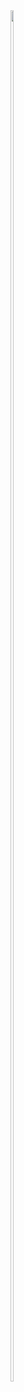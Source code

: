 <img src="https://cdn.discordapp.com/attachments/744666064230678715/1087098428787540089/Logo-15.png" width="10%" height="75%">
